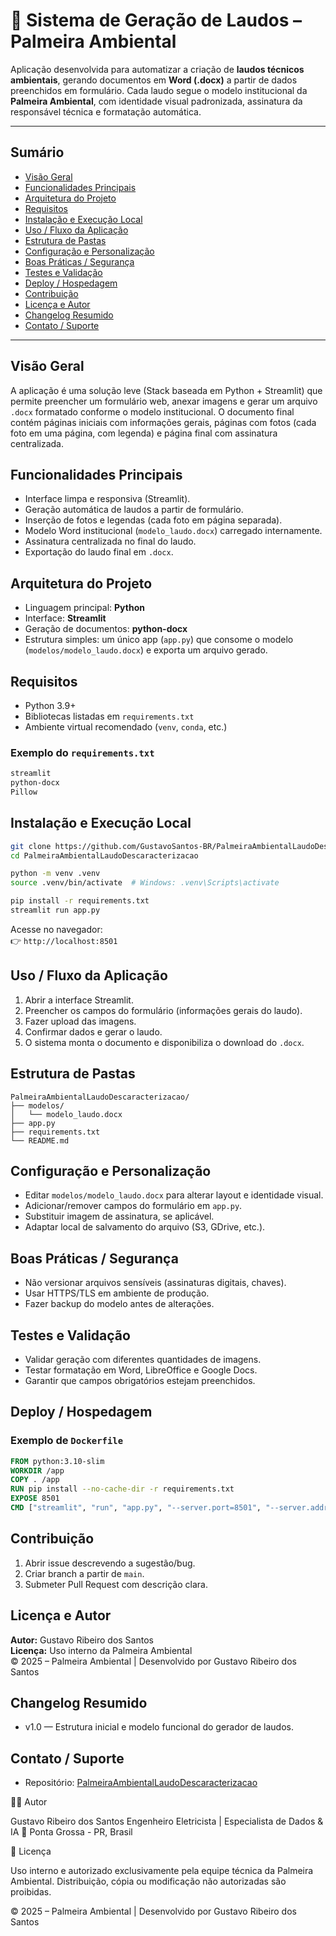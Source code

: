 # 🌿 Sistema de Geração de Laudos – Palmeira Ambiental

Aplicação desenvolvida para automatizar a criação de **laudos técnicos ambientais**, gerando documentos em **Word (.docx)** a partir de dados preenchidos em formulário. Cada laudo segue o modelo institucional da **Palmeira Ambiental**, com identidade visual padronizada, assinatura da responsável técnica e formatação automática.

---

## Sumário
- [Visão Geral](#visão-geral)  
- [Funcionalidades Principais](#funcionalidades-principais)  
- [Arquitetura do Projeto](#arquitetura-do-projeto)  
- [Requisitos](#requisitos)  
- [Instalação e Execução Local](#instalação-e-execução-local)  
- [Uso / Fluxo da Aplicação](#uso--fluxo-da-aplicação)  
- [Estrutura de Pastas](#estrutura-de-pastas)  
- [Configuração e Personalização](#configuração-e-personalização)  
- [Boas Práticas / Segurança](#boas-práticas--segurança)  
- [Testes e Validação](#testes-e-validação)  
- [Deploy / Hospedagem](#deploy--hospedagem)  
- [Contribuição](#contribuição)  
- [Licença e Autor](#licença-e-autor)  
- [Changelog Resumido](#changelog-resumido)  
- [Contato / Suporte](#contato--suporte)

---

## Visão Geral
A aplicação é uma solução leve (Stack baseada em Python + Streamlit) que permite preencher um formulário web, anexar imagens e gerar um arquivo `.docx` formatado conforme o modelo institucional. O documento final contém páginas iniciais com informações gerais, páginas com fotos (cada foto em uma página, com legenda) e página final com assinatura centralizada.

## Funcionalidades Principais
- Interface limpa e responsiva (Streamlit).
- Geração automática de laudos a partir de formulário.
- Inserção de fotos e legendas (cada foto em página separada).
- Modelo Word institucional (`modelo_laudo.docx`) carregado internamente.
- Assinatura centralizada no final do laudo.
- Exportação do laudo final em `.docx`.

## Arquitetura do Projeto
- Linguagem principal: **Python**
- Interface: **Streamlit**
- Geração de documentos: **python-docx**
- Estrutura simples: um único app (`app.py`) que consome o modelo (`modelos/modelo_laudo.docx`) e exporta um arquivo gerado.

## Requisitos
- Python 3.9+  
- Bibliotecas listadas em `requirements.txt`  
- Ambiente virtual recomendado (`venv`, `conda`, etc.)

### Exemplo do `requirements.txt`
```bash
streamlit
python-docx
Pillow
```

## Instalação e Execução Local
```bash
git clone https://github.com/GustavoSantos-BR/PalmeiraAmbientalLaudoDescaracterizacao.git
cd PalmeiraAmbientalLaudoDescaracterizacao

python -m venv .venv
source .venv/bin/activate  # Windows: .venv\Scripts\activate

pip install -r requirements.txt
streamlit run app.py
```

Acesse no navegador:  
👉 `http://localhost:8501`

## Uso / Fluxo da Aplicação
1. Abrir a interface Streamlit.
2. Preencher os campos do formulário (informações gerais do laudo).
3. Fazer upload das imagens.
4. Confirmar dados e gerar o laudo.
5. O sistema monta o documento e disponibiliza o download do `.docx`.

## Estrutura de Pastas
```
PalmeiraAmbientalLaudoDescaracterizacao/
├── modelos/
│   └── modelo_laudo.docx
├── app.py
├── requirements.txt
└── README.md
```

## Configuração e Personalização
- Editar `modelos/modelo_laudo.docx` para alterar layout e identidade visual.  
- Adicionar/remover campos do formulário em `app.py`.  
- Substituir imagem de assinatura, se aplicável.  
- Adaptar local de salvamento do arquivo (S3, GDrive, etc.).

## Boas Práticas / Segurança
- Não versionar arquivos sensíveis (assinaturas digitais, chaves).  
- Usar HTTPS/TLS em ambiente de produção.  
- Fazer backup do modelo antes de alterações.  

## Testes e Validação
- Validar geração com diferentes quantidades de imagens.  
- Testar formatação em Word, LibreOffice e Google Docs.  
- Garantir que campos obrigatórios estejam preenchidos.  

## Deploy / Hospedagem
### Exemplo de `Dockerfile`
```dockerfile
FROM python:3.10-slim
WORKDIR /app
COPY . /app
RUN pip install --no-cache-dir -r requirements.txt
EXPOSE 8501
CMD ["streamlit", "run", "app.py", "--server.port=8501", "--server.address=0.0.0.0"]
```

## Contribuição
1. Abrir issue descrevendo a sugestão/bug.  
2. Criar branch a partir de `main`.  
3. Submeter Pull Request com descrição clara.  

## Licença e Autor
**Autor:** Gustavo Ribeiro dos Santos  
**Licença:** Uso interno da Palmeira Ambiental  
© 2025 – Palmeira Ambiental | Desenvolvido por Gustavo Ribeiro dos Santos

## Changelog Resumido
- v1.0 — Estrutura inicial e modelo funcional do gerador de laudos.

## Contato / Suporte
- Repositório: [PalmeiraAmbientalLaudoDescaracterizacao](https://github.com/GustavoSantos-BR/PalmeiraAmbientalLaudoDescaracterizacao)  


🧑‍💻 Autor

Gustavo Ribeiro dos Santos
Engenheiro Eletricista | Especialista de Dados & IA
📍 Ponta Grossa - PR, Brasil



📜 Licença

Uso interno e autorizado exclusivamente pela equipe técnica da Palmeira Ambiental.
Distribuição, cópia ou modificação não autorizadas são proibidas.


© 2025 – Palmeira Ambiental | Desenvolvido por Gustavo Ribeiro dos Santos
